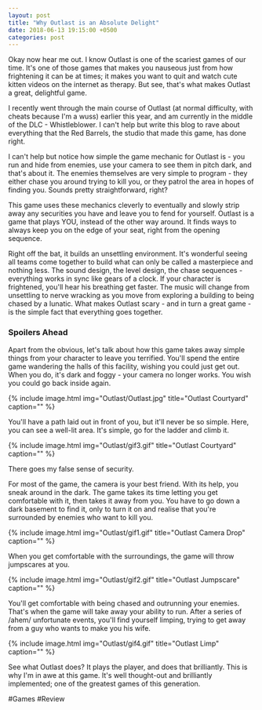 ```yaml
---
layout: post
title: "Why Outlast is an Absolute Delight"
date: 2018-06-13 19:15:00 +0500
categories: post
---
```


Okay now hear me out. I know Outlast is one of the scariest games of our time. It's one of those games that makes you nauseous just from how frightening it can be at times; it makes you want to quit and watch cute kitten videos on the internet as therapy. But see, that's what makes Outlast a great, delightful game.

I recently went through the main course of Outlast (at normal difficulty, with cheats because I'm a wuss) earlier this year, and am currently in the middle of the DLC - Whistleblower. I can't help but write this blog to rave about everything that the Red Barrels, the studio that made this game, has done right.

I can't help but notice how simple the game mechanic for Outlast is - you run and hide from enemies, use your camera to see them in pitch dark, and that's about it. The enemies themselves are very simple to program - they either chase you around trying to kill you, or they patrol the area in hopes of finding you. Sounds pretty straightforward, right?

This game uses these mechanics cleverly to eventually and slowly strip away any securities you have and leave you to fend for yourself. Outlast is a game that plays YOU, instead of the other way around. It finds ways to always keep you on the edge of your seat, right from the opening sequence.

Right off the bat, it builds an unsettling environment. It's wonderful seeing all teams come together to build what can only be called a masterpiece and nothing less. The sound design, the level design, the chase sequences - everything works in sync like gears of a clock. If your character is frightened, you'll hear his breathing get faster. The music will change from unsettling to nerve wracking as you move from exploring a building to being chased by a lunatic. What makes Outlast scary - and in turn a great game - is the simple fact that everything goes together.

### Spoilers Ahead
Apart from the obvious, let's talk about how this game takes away simple things from your character to leave you terrified.
You'll spend the entire game wandering the halls of this facility, wishing you could just get out. When you do, it's dark and foggy - your camera no longer works. You wish you could go back inside again.

{% include image.html
            img="Outlast/Outlast.jpg"
            title="Outlast Courtyard"
            caption="" %}

You'll have a path laid out in front of you, but it'll never be so simple. Here, you can see a well-lit area. It's simple, go for the ladder and climb it.

{% include image.html
            img="Outlast/gif3.gif"
            title="Outlast Courtyard"
            caption="" %}

There goes my false sense of security.

For most of the game, the camera is your best friend. With its help, you sneak around in the dark. The game takes its time letting you get comfortable with it, then takes it away from you. You have to go down a dark basement to find it, only to turn it on and realise that you're surrounded by enemies who want to kill you.

{% include image.html
            img="Outlast/gif1.gif"
            title="Outlast Camera Drop"
            caption="" %}

When you get comfortable with the surroundings, the game will throw jumpscares at you.

{% include image.html
            img="Outlast/gif2.gif"
            title="Outlast Jumpscare"
            caption="" %}

You'll get comfortable with being chased and outrunning your enemies. That's when the game will take away your ability to run. After a series of /ahem/ unfortunate events, you'll find yourself limping, trying to get away from a guy who wants to make you his wife.

{% include image.html
            img="Outlast/gif4.gif"
            title="Outlast Limp"
            caption="" %}

See what Outlast does? It plays the player, and does that brilliantly. This is why I'm in awe at this game. It's well thought-out and brilliantly implemented; one of the greatest games of this generation.

#Games #Review
